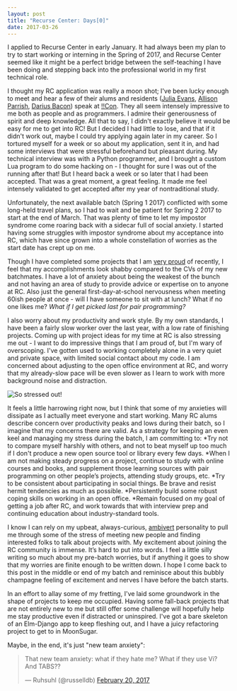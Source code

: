 ```yaml
---
layout: post
title: "Recurse Center: Days[0]"
date: 2017-03-26
---
```


I applied to Recurse Center in early January. It had always been my plan to try to start working or interning in the Spring of 2017, and Recurse Center seemed like it might be a perfect bridge between the self-teaching I have been doing and stepping back into the professional world in my first technical role. 

I thought my RC application was really a moon shot; I've been lucky enough to meet and hear a few of their alums and residents ([Julia Evans](https://twitter.com/b0rk), [Allison Parrish](https://twitter.com/aparrish), [Darius Bacon](https://twitter.com/abecedarius)) speak at [!!Con](http://katieamazing.com/blog/2016/12/20/conference-rundown-2016). They all seem intensely impressive to me both as people and as programmers. I admire their generousness of spirit and deep knowledge. All that to say, I didn't exactly believe it would be easy for me to get into RC! But I decided I had little to lose, and that if it didn't work out, maybe I could try applying again later in my career. So I tortured myself for a week or so about my application, sent it in, and had some interviews that were stressful beforehand but pleasant during. My technical interview was with a Python programmer, and I brought a custom Lua program to do some hacking on - I thought for sure I was out of the running after that! But I heard back a week or so later that I had been accepted. That was a great moment, a great feeling. It made me feel intensely validated to get accepted after my year of nontraditional study.

Unfortunately, the next available batch (Spring 1 2017) conflicted with some long-held travel plans, so I had to wait and be patient for Spring 2 2017 to start at the end of March. That was plenty of time to let my impostor syndrome come roaring back with a sidecar full of social anxiety. I started having some struggles with impostor syndrome about my acceptance into RC, which have since grown into a whole constellation of worries as the start date has crept up on me.

Though I have completed some projects that I am [very proud](http://katieamazing.com/blog/2017/02/24/moon-sugar) of recently, I feel that my accomplishments look shabby compared to the CVs of my new batchmates. I have a lot of anxiety about being the weakest of the bunch and not having an area of study to provide advice or expertise on to anyone at RC. Also just the general first-day-at-school nervousness when meeting 60ish people at once - will I have someone to sit with at lunch? What if no one likes me? _What if I get picked last for pair programming?_

I also worry about my productivity and work style. By my own standards, I have been a fairly slow worker over the last year, with a low rate of finishing projects. Coming up with project ideas for my time at RC is also stressing me out - I want to do impressive things that I am proud of, but I'm wary of overscoping. I've gotten used to working completely alone in a very quiet and private space, with limited social contact about my code. I am concerned about adjusting to the open office environment at RC, and worry that my already-slow pace will be even slower as I learn to work with more background noise and distraction.

![So stressed out!](https://media.giphy.com/media/iQA2hMPX88icM/giphy.gif)

It feels a little harrowing right now, but I think that some of my anxieties will dissipate as I actually meet everyone and start working. Many RC alums describe concern over productivity peaks and lows during their batch, so I imagine that my concerns there are valid. As a strategy for keeping an even keel and managing my stress during the batch, I am committing to:
*Try not to compare myself harshly with others, and not to beat myself up too much if I don't produce a new open source tool or library every few days. 
*When I am not making steady progress on a project, continue to study with online courses and books, and supplement those learning sources with pair programming on other people’s projects, attending study groups, etc.
*Try to be consistent about participating in social things. Be brave and resist hermit tendencies as much as possible.
*Persistently build some robust coping skills on working in an open office.
*Remain focused on my goal of getting a job after RC, and work towards that with interview prep and continuing education about industry-standard tools.

 I know I can rely on my upbeat, always-curious, [ambivert](https://www.merriam-webster.com/dictionary/ambivert) personality to pull me through some of the stress of meeting new people and finding interested folks to talk about projects with. My excitement about joining the RC community is immense. It’s hard to put into words. I feel a little silly writing so much about my pre-batch worries, but if anything it goes to show that my worries are finite enough to be written down. I hope I come back to this post in the middle or end of my batch and reminisce about this bubbly champagne feeling of excitement and nerves I have before the batch starts.

In an effort to allay some of my fretting, I've laid some groundwork in the shape of projects to keep me occupied. Having some fall-back projects that are not entirely new to me but still offer some challenge will hopefully help me stay productive even if distracted or uninspired. I've got a bare skeleton of an Elm-Django app to keep fleshing out, and I have a juicy refactoring project to get to in MoonSugar.

Maybe, in the end, it's just "new team anxiety":
<html lang="en">
<head>
</head>
<body>
<blockquote class="twitter-tweet" data-lang="en"><p lang="en" dir="ltr">That new team anxiety: what if they hate me? What if they use Vi? And TABS??</p>&mdash; Ruhsuhl (@russelldb) <a href="https://twitter.com/russelldb/status/833649051971252225">February 20, 2017</a></blockquote>
<script async src="//platform.twitter.com/widgets.js" charset="utf-8"></script>
</body>
</html>

